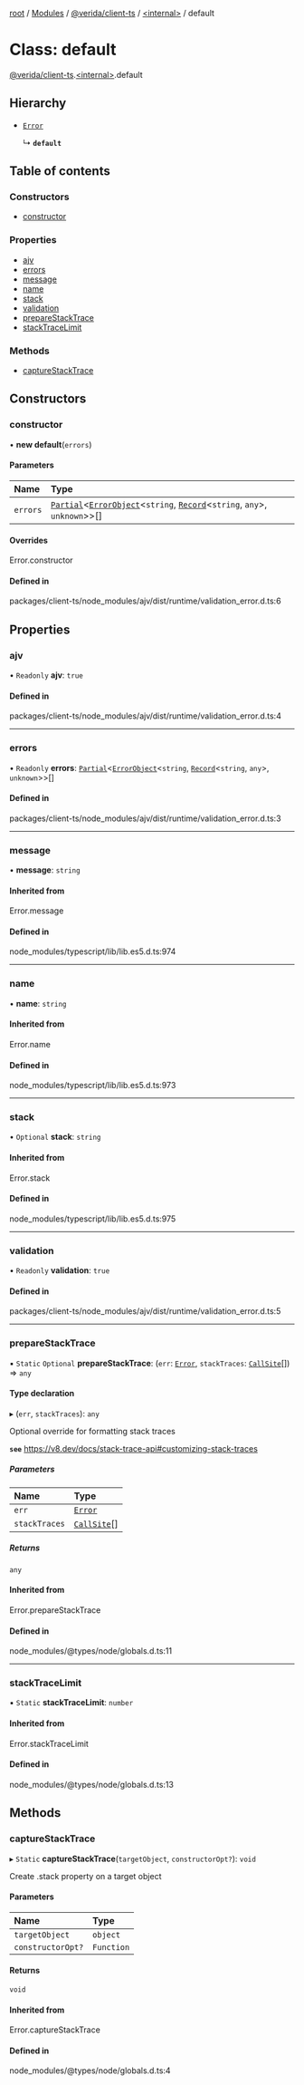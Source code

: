 [root](../README.md) / [Modules](../modules.md) / [@verida/client-ts](../modules/verida_client_ts.md) / [<internal\>](../modules/verida_client_ts._internal_.md) / default

# Class: default

[@verida/client-ts](../modules/verida_client_ts.md).[<internal\>](../modules/verida_client_ts._internal_.md).default

## Hierarchy

- [`Error`](../modules/verida_client_ts._internal_.md#error)

  ↳ **`default`**

## Table of contents

### Constructors

- [constructor](verida_client_ts._internal_.default-4.md#constructor)

### Properties

- [ajv](verida_client_ts._internal_.default-4.md#ajv)
- [errors](verida_client_ts._internal_.default-4.md#errors)
- [message](verida_client_ts._internal_.default-4.md#message)
- [name](verida_client_ts._internal_.default-4.md#name)
- [stack](verida_client_ts._internal_.default-4.md#stack)
- [validation](verida_client_ts._internal_.default-4.md#validation)
- [prepareStackTrace](verida_client_ts._internal_.default-4.md#preparestacktrace)
- [stackTraceLimit](verida_client_ts._internal_.default-4.md#stacktracelimit)

### Methods

- [captureStackTrace](verida_client_ts._internal_.default-4.md#capturestacktrace)

## Constructors

### constructor

• **new default**(`errors`)

#### Parameters

| Name | Type |
| :------ | :------ |
| `errors` | [`Partial`](../modules/verida_client_ts._internal_.md#partial)<[`ErrorObject`](../interfaces/verida_client_ts._internal_.ErrorObject.md)<`string`, [`Record`](../modules/verida_client_ts._internal_.md#record)<`string`, `any`\>, `unknown`\>\>[] |

#### Overrides

Error.constructor

#### Defined in

packages/client-ts/node_modules/ajv/dist/runtime/validation_error.d.ts:6

## Properties

### ajv

• `Readonly` **ajv**: ``true``

#### Defined in

packages/client-ts/node_modules/ajv/dist/runtime/validation_error.d.ts:4

___

### errors

• `Readonly` **errors**: [`Partial`](../modules/verida_client_ts._internal_.md#partial)<[`ErrorObject`](../interfaces/verida_client_ts._internal_.ErrorObject.md)<`string`, [`Record`](../modules/verida_client_ts._internal_.md#record)<`string`, `any`\>, `unknown`\>\>[]

#### Defined in

packages/client-ts/node_modules/ajv/dist/runtime/validation_error.d.ts:3

___

### message

• **message**: `string`

#### Inherited from

Error.message

#### Defined in

node_modules/typescript/lib/lib.es5.d.ts:974

___

### name

• **name**: `string`

#### Inherited from

Error.name

#### Defined in

node_modules/typescript/lib/lib.es5.d.ts:973

___

### stack

• `Optional` **stack**: `string`

#### Inherited from

Error.stack

#### Defined in

node_modules/typescript/lib/lib.es5.d.ts:975

___

### validation

• `Readonly` **validation**: ``true``

#### Defined in

packages/client-ts/node_modules/ajv/dist/runtime/validation_error.d.ts:5

___

### prepareStackTrace

▪ `Static` `Optional` **prepareStackTrace**: (`err`: [`Error`](../modules/verida_client_ts._internal_.md#error), `stackTraces`: [`CallSite`](../interfaces/verida_client_ts._internal_.CallSite.md)[]) => `any`

#### Type declaration

▸ (`err`, `stackTraces`): `any`

Optional override for formatting stack traces

**`see`** https://v8.dev/docs/stack-trace-api#customizing-stack-traces

##### Parameters

| Name | Type |
| :------ | :------ |
| `err` | [`Error`](../modules/verida_client_ts._internal_.md#error) |
| `stackTraces` | [`CallSite`](../interfaces/verida_client_ts._internal_.CallSite.md)[] |

##### Returns

`any`

#### Inherited from

Error.prepareStackTrace

#### Defined in

node_modules/@types/node/globals.d.ts:11

___

### stackTraceLimit

▪ `Static` **stackTraceLimit**: `number`

#### Inherited from

Error.stackTraceLimit

#### Defined in

node_modules/@types/node/globals.d.ts:13

## Methods

### captureStackTrace

▸ `Static` **captureStackTrace**(`targetObject`, `constructorOpt?`): `void`

Create .stack property on a target object

#### Parameters

| Name | Type |
| :------ | :------ |
| `targetObject` | `object` |
| `constructorOpt?` | `Function` |

#### Returns

`void`

#### Inherited from

Error.captureStackTrace

#### Defined in

node_modules/@types/node/globals.d.ts:4
